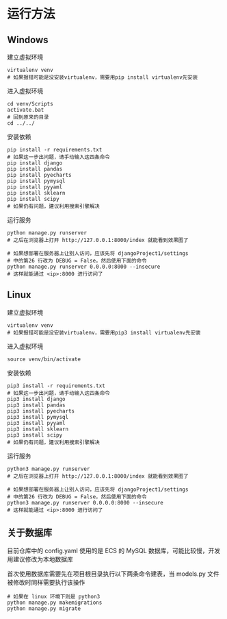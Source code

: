 # 运行方法

## Windows

建立虚拟环境

```shell
virtualenv venv
# 如果报错可能是没安装virtualenv，需要用pip install virtualenv先安装
```

进入虚拟环境

```shell
cd venv/Scripts
activate.bat
# 回到原来的目录
cd ../../
```

安装依赖

```shell
pip install -r requirements.txt
# 如果这一步出问题，请手动输入这四条命令
pip install django
pip install pandas
pip install pyecharts
pip install pymysql
pip install pyyaml
pip install sklearn
pip install scipy
# 如果仍有问题，建议利用搜索引擎解决
```

运行服务

```shell
python manage.py runserver
# 之后在浏览器上打开 http://127.0.0.1:8000/index 就能看到效果图了

# 如果想部署在服务器上让别人访问，应该先将 djangoProject1/settings
# 中的第26 行改为 DEBUG = False，然后使用下面的命令
python manage.py runserver 0.0.0.0:8000 --insecure
# 这样就能通过 <ip>:8000 进行访问了
```

## Linux

建立虚拟环境

```shell
virtualenv venv
# 如果报错可能是没安装virtualenv，需要用pip3 install virtualenv先安装
```

进入虚拟环境

```shell
source venv/bin/activate
```

安装依赖

```shell
pip3 install -r requirements.txt
# 如果这一步出问题，请手动输入这四条命令
pip3 install django
pip3 install pandas
pip3 install pyecharts
pip3 install pymysql
pip3 install pyyaml
pip3 install sklearn
pip3 install scipy
# 如果仍有问题，建议利用搜索引擎解决
```

运行服务

```shell
python3 manage.py runserver
# 之后在浏览器上打开 http://127.0.0.1:8000/index 就能看到效果图了

# 如果想部署在服务器上让别人访问，应该先将 djangoProject1/settings
# 中的第26 行改为 DEBUG = False，然后使用下面的命令
python3 manage.py runserver 0.0.0.0:8000 --insecure
# 这样就能通过 <ip>:8000 进行访问了
```

## 关于数据库

目前仓库中的 config.yaml 使用的是 ECS 的 MySQL 数据库，可能比较慢，开发用建议修改为本地数据库

首次使用数据库需要先在项目根目录执行以下两条命令建表，当 models.py 文件被修改时同样需要执行该操作

```shell
# 如果在 linux 环境下则是 python3
python manage.py makemigrations
python manage.py migrate
```
